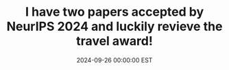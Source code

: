 ---
title: "I have two papers accepted by NeurIPS 2024 and luckily revieve the travel award!"
date: 2024-09-26 00:00:00 EST
---